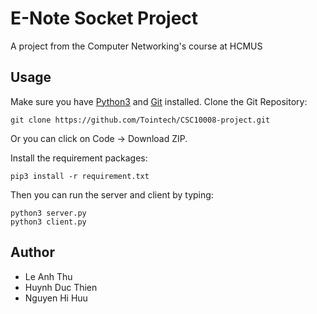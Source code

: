 # E-Note Socket Project
A project from the Computer Networking's course at HCMUS
## Usage
Make sure you have [Python3](https://www.python.org/downloads/) and [Git](https://git-scm.com/downloads) installed.
Clone the Git Repository:
```
git clone https://github.com/Tointech/CSC10008-project.git
```
Or you can click on Code -> Download ZIP.

Install the requirement packages:
```
pip3 install -r requirement.txt
```
Then you can run the server and client by typing:
```
python3 server.py
python3 client.py
```
## Author
- Le Anh Thu
- Huynh Duc Thien
- Nguyen Hi Huu
